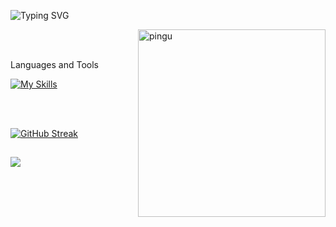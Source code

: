![Typing SVG](https://readme-typing-svg.herokuapp.com?font=ununtu&lines=Hi%2C+I'm+Maria+Eliza.+Dev+Front-end.)

<img src="https://github.com/user-attachments/assets/8b5fe0d1-7866-4c77-a4be-af06d06a895d" width="300px" align="right" alt="pingu" />

<br/>
<br/>

<p>Languages and Tools</p> 

[![My Skills](https://skillicons.dev/icons?i=react,html,css,tailwind,nodejs,git&perline=9)](https://skillicons.dev)

<br/>
<br/>

[![GitHub Streak](https://streak-stats.demolab.com?user=marialiparini&theme=transparent&hide_border=true&hide_longest_streak=false)](https://git.io/streak-stats)

##
![](https://komarev.com/ghpvc/?username=marialiparini&style=flat-square)

    
